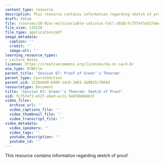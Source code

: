 ```yaml
---
content_type: resource
description: This resource contains information regarding sketch of proof.
draft: false
file: /courses/18-02sc-multivariable-calculus-fall-2010/fc757ef1e527abe8ac1154d78b084637_MIT18_02SC_notes_67.pdf
file_size: 133220
file_type: application/pdf
image_metadata:
  caption: ''
  credit: ''
  image-alt: ''
learning_resource_types:
- Lecture Notes
license: https://creativecommons.org/licenses/by-nc-sa/4.0/
ocw_type: OCWFile
parent_title: 'Session 67: Proof of Green''s Theorem'
parent_type: CourseSection
parent_uid: 213ba9d9-b909-14c6-1861-1b9025c7869d
resourcetype: Document
title: 'Session 67: Green''s Theorem: Sketch of Proof'
uid: fc757ef1-e527-abe8-ac11-54d78b084637
video_files:
  archive_url: ''
  video_captions_file: ''
  video_thumbnail_file: ''
  video_transcript_file: ''
video_metadata:
  video_speakers: ''
  video_tags: ''
  youtube_description: ''
  youtube_id: ''
---
```

This resource contains information regarding sketch of proof.